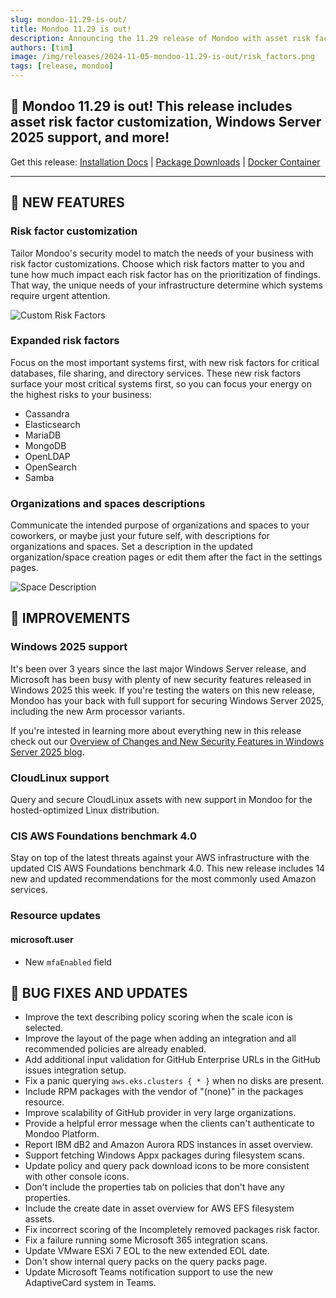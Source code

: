 ```yaml
---
slug: mondoo-11.29-is-out/
title: Mondoo 11.29 is out!
description: Announcing the 11.29 release of Mondoo with asset risk factor customization, Windows Server 2025 support, and more!
authors: [tim]
image: /img/releases/2024-11-05-mondoo-11.29-is-out/risk_factors.png
tags: [release, mondoo]
---
```


## 🥳 Mondoo 11.29 is out! This release includes asset risk factor customization, Windows Server 2025 support, and more!

Get this release: [Installation Docs](https://mondoo.com/docs/cnspec/) | [Package Downloads](https://releases.mondoo.com/cnspec/) | [Docker Container](https://hub.docker.com/r/mondoo/cnspec)

---

## 🎉 NEW FEATURES

### Risk factor customization

Tailor Mondoo's security model to match the needs of your business with risk factor customizations. Choose which risk factors matter to you and tune how much impact each risk factor has on the prioritization of findings. That way, the unique needs of your infrastructure determine which systems require urgent attention.

![Custom Risk Factors](/img/releases/2024-11-05-mondoo-11.29-is-out/risk_factors.png)

### Expanded risk factors

Focus on the most important systems first, with new risk factors for critical databases, file sharing, and directory services. These new risk factors surface your most critical systems first, so you can focus your energy on the highest risks to your business:

- Cassandra
- Elasticsearch
- MariaDB
- MongoDB
- OpenLDAP
- OpenSearch
- Samba

### Organizations and spaces descriptions

Communicate the intended purpose of organizations and spaces to your coworkers, or maybe just your future self, with descriptions for organizations and spaces. Set a description in the updated organization/space creation pages or edit them after the fact in the settings pages.

![Space Description](/img/releases/2024-11-05-mondoo-11.29-is-out/space_description.png)

## 🧹 IMPROVEMENTS

### Windows 2025 support

It's been over 3 years since the last major Windows Server release, and Microsoft has been busy with plenty of new security features released in Windows 2025 this week. If you're testing the waters on this new release, Mondoo has your back with full support for securing Windows Server 2025, including the new Arm processor variants.

If you're intested in learning more about everything new in this release check out our [Overview of Changes and New Security Features in Windows Server 2025 blog](https://mondoo.com/blog/overview-of-changes-and-new-security-features-in-windows-server-2025).

### CloudLinux support

Query and secure CloudLinux assets with new support in Mondoo for the hosted-optimized Linux distribution.

### CIS AWS Foundations benchmark 4.0

Stay on top of the latest threats against your AWS infrastructure with the updated CIS AWS Foundations benchmark 4.0. This new release includes 14 new and updated recommendations for the most commonly used Amazon services.

### Resource updates

#### microsoft.user

- New `mfaEnabled` field

## 🐛 BUG FIXES AND UPDATES

- Improve the text describing policy scoring when the scale icon is selected.
- Improve the layout of the page when adding an integration and all recommended policies are already enabled.
- Add additional input validation for GitHub Enterprise URLs in the GitHub issues integration setup.
- Fix a panic querying `aws.eks.clusters { * }` when no disks are present.
- Include RPM packages with the vendor of "(none)" in the packages resource.
- Improve scalability of GitHub provider in very large organizations.
- Provide a helpful error message when the clients can't authenticate to Mondoo Platform.
- Report IBM dB2 and Amazon Aurora RDS instances in asset overview.
- Support fetching Windows Appx packages during filesystem scans.
- Update policy and query pack download icons to be more consistent with other console icons.
- Don't include the properties tab on policies that don't have any properties.
- Include the create date in asset overview for AWS EFS filesystem assets.
- Fix incorrect scoring of the Incompletely removed packages risk factor.
- Fix a failure running some Microsoft 365 integration scans.
- Update VMware ESXi 7 EOL to the new extended EOL date.
- Don't show internal query packs on the query packs page.
- Update Microsoft Teams notification support to use the new AdaptiveCard system in Teams.
